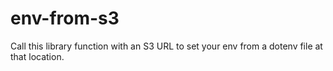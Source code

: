 # env-from-s3

Call this library function with an S3 URL to set your env from a dotenv file at that location.
